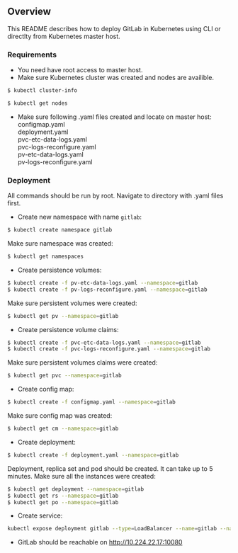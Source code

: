 ## Overview
This README describes how to deploy GitLab in Kubernetes using CLI or directlty from Kubernetes master host.

### Requirements
* You need have root access to master host.
* Make sure Kubernetes cluster was created and nodes are availible.

```sh
$ kubectl cluster-info
```

```sh
$ kubectl get nodes
```

* Make sure following .yaml files created and locate on master host:   
configmap.yaml   
deployment.yaml   
pvc-etc-data-logs.yaml   
pvc-logs-reconfigure.yaml   
pv-etc-data-logs.yaml   
pv-logs-reconfigure.yaml   


### Deployment
All commands should be run by root. Navigate to directory with .yaml files first.

* Create new namespace with name `gitlab`:

```sh
$ kubectl create namespace gitlab
```
Make sure namespace was created:
```sh
$ kubectl get namespaces
```

* Create persistence volumes:
 
```sh
$ kubectl create -f pv-etc-data-logs.yaml --namespace=gitlab
$ kubectl create -f pv-logs-reconfigure.yaml --namespace=gitlab
```

Make sure persistent volumes were created:
```sh
$ kubectl get pv --namespace=gitlab
```
* Create persistence volume claims:   

```sh
$ kubectl create -f pvc-etc-data-logs.yaml --namespace=gitlab
$ kubectl create -f pvc-logs-reconfigure.yaml --namespace=gitlab
```

Make sure persistent volumes claims were created:
```sh
$ kubectl get pvc --namespace=gitlab
```

* Create config map: 
```sh
$ kubectl create -f configmap.yaml --namespace=gitlab
```
Make sure config map was created:
```sh
$ kubectl get cm --namespace=gitlab
```

* Create deployment:
```sh
$ kubectl create -f deployment.yaml --namespace=gitlab
```
Deployment, replica set and pod should be created. It can take up to 5 minutes.
Make sure all the instances were created:
```sh
$ kubectl get deployment --namespace=gitlab
$ kubectl get rs --namespace=gitlab
$ kubectl get po --namespace=gitlab
```

* Create service:
```sh
kubectl expose deployment gitlab --type=LoadBalancer --name=gitlab --namespace=gitlab
```

* GitLab should be reachable on http://10.224.22.17:10080
